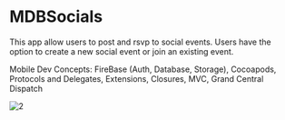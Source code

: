 # MDBSocials

This app allow users to post and rsvp to social events. Users have the option to create a new social event or join an existing event. 

Mobile Dev Concepts: FireBase (Auth, Database, Storage), Cocoapods, Protocols and Delegates, Extensions, Closures, MVC, Grand Central Dispatch

![2](https://cloud.githubusercontent.com/assets/25167602/26293911/fb4dc5e6-3e74-11e7-93e2-cee3cde186a5.png)
